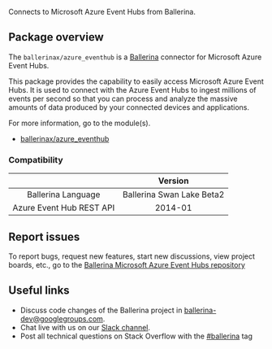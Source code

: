 Connects to Microsoft Azure Event Hubs from Ballerina.

## Package overview

The `ballerinax/azure_eventhub` is a [Ballerina](https://ballerina.io/) connector for Microsoft Azure Event Hubs.

This package provides the capability to easily access Microsoft Azure Event Hubs.
It is used to connect with the Azure Event Hubs to ingest millions of events per second so that you can process and 
analyze the massive amounts of data produced by your connected devices and applications.

For more information, go to the module(s).
- [ballerinax/azure_eventhub](https://central.ballerina.io/ballerinax/azure_eventhub)

### Compatibility
|                                                     | Version                         |
|:---------------------------------------------------:|:-------------------------------:|
| Ballerina Language                                  | Ballerina Swan Lake Beta2       |
| Azure Event Hub REST API                            | 2014-01                         |

## Report issues

To report bugs, request new features, start new discussions, view project boards, etc., go to the [Ballerina Microsoft Azure Event Hubs repository](https://github.com/ballerina-platform/module-ballerinax-azure.eventhub)

## Useful links
- Discuss code changes of the Ballerina project in [ballerina-dev@googlegroups.com](mailto:ballerina-dev@googlegroups.com).
- Chat live with us on our [Slack channel](https://ballerina.io/community/slack/).
- Post all technical questions on Stack Overflow with the [#ballerina](https://stackoverflow.com/questions/tagged/ballerina) tag

